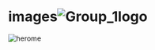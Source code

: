 # images![Group_1logo](https://github.com/alisapierce/images/assets/119273732/3163db75-3312-4318-9f59-9d526454507a)
![herome](https://github.com/alisapierce/images/assets/119273732/d0a76226-0507-49da-bc68-f72e415a356c)
